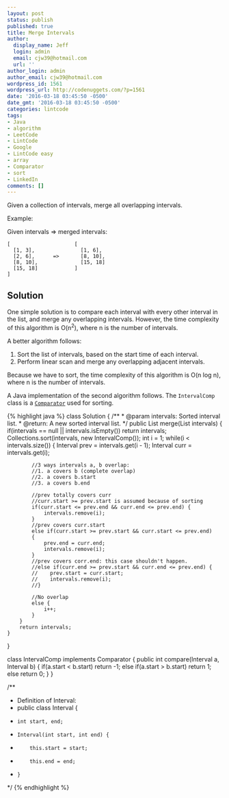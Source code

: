 ```yaml
---
layout: post
status: publish
published: true
title: Merge Intervals
author:
  display_name: Jeff
  login: admin
  email: cjw39@hotmail.com
  url: ''
author_login: admin
author_email: cjw39@hotmail.com
wordpress_id: 1561
wordpress_url: http://codenuggets.com/?p=1561
date: '2016-03-18 03:45:50 -0500'
date_gmt: '2016-03-18 03:45:50 -0500'
categories: lintcode
tags:
- Java
- algorithm
- LeetCode
- LintCode
- Google
- LintCode easy
- array
- Comparator
- sort
- LinkedIn
comments: []
---
```

Given a collection of intervals, merge all overlapping intervals.

Example:

Given intervals => merged intervals:

```
[                     [
  [1, 3],               [1, 6],
  [2, 6],      =>       [8, 10],
  [8, 10],              [15, 18]
  [15, 18]            ]
]
```

## Solution

One simple solution is to compare each interval with every other interval in the list, and merge any overlapping intervals. However, the time complexity of this algorithm is O(n<sup>2</sup>), where n is the number of intervals.

A better algorithm follows:

1. Sort the list of intervals, based on the start time of each interval.
2. Perform linear scan and merge any overlapping adjacent intervals.

Because we have to sort, the time complexity of this algorithm is O(n log n), where n is the number of intervals.

A Java implementation of the second algorithm follows. The `IntervalComp` class is a [`Comparator`](https://docs.oracle.com/javase/8/docs/api/java/util/Comparator.html) used for sorting.

{% highlight java %}
class Solution {
    /**
     * @param intervals: Sorted interval list.
     * @return: A new sorted interval list.
     */
    public List<Interval> merge(List<Interval> intervals) {
        if(intervals == null || intervals.isEmpty())
            return intervals;
        Collections.sort(intervals, new IntervalComp());
        int i = 1;
        while(i < intervals.size()) {
            Interval prev = intervals.get(i - 1);
            Interval curr = intervals.get(i);
            
            //3 ways intervals a, b overlap:
            //1. a covers b (complete overlap)
            //2. a covers b.start
            //3. a covers b.end
            
            //prev totally covers curr
            //curr.start >= prev.start is assumed because of sorting
            if(curr.start <= prev.end && curr.end <= prev.end) {
                intervals.remove(i);
            }
            //prev covers curr.start
            else if(curr.start >= prev.start && curr.start <= prev.end)
            {
                prev.end = curr.end;
                intervals.remove(i);
            }
            //prev covers corr.end: this case shouldn't happen.
            //else if(curr.end >= prev.start && curr.end <= prev.end) {
            //    prev.start = curr.start;
            //    intervals.remove(i);
            //}
            
            //No overlap
            else {
                i++;
            }
        }
        return intervals;
    }

}

class IntervalComp implements Comparator<Interval> {
    public int compare(Interval a, Interval b) {
        if(a.start < b.start)
            return -1;
        else if(a.start > b.start)
            return 1;
        else
            return 0;
    }
}

/**
 * Definition of Interval:
 * public class Interval {
 *     int start, end;
 *     Interval(int start, int end) {
 *         this.start = start;
 *         this.end = end;
 *     }
 */
 {% endhighlight %}
